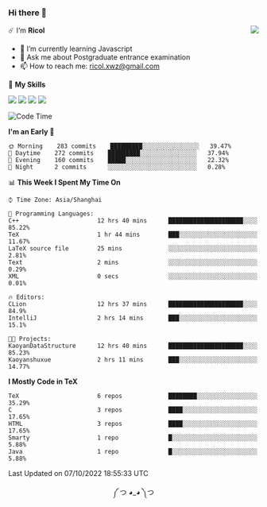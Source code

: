 ### Hi there 👋

<a href="#">
  <img align="right" src="https://github-readme-stats.vercel.app/api?username=Ricolxwz&count_private=true&show_icons=true&theme=prussian" />
</a>

☄️ I‘m **Ricol**

- 🌱 I’m currently learning Javascript
- 💬 Ask me about Postgraduate entrance examination
- 📫 How to reach me: ricol.xwz@gmail.com

🌟 **My Skills**

![](https://img.shields.io/badge/-Git-000000?style=flat-square&logo=git&logoColor=fff)
![](https://img.shields.io/badge/-C-3e74a2?style=flat-square&logo=C&logoColor=fff)
![](https://img.shields.io/badge/-Python-4fc08d?style=flat-square&logo=python&logoColor=fff)
![](https://img.shields.io/badge/-java-ffa500?style=flat-square&logo=java&logoColor=fff)

<!--START_SECTION:waka-->
![Code Time](http://img.shields.io/badge/Code%20Time-350%20hrs%207%20mins-blue)

**I'm an Early 🐤** 

```text
🌞 Morning    283 commits    █████████░░░░░░░░░░░░░░░░   39.47% 
🌆 Daytime    272 commits    █████████░░░░░░░░░░░░░░░░   37.94% 
🌃 Evening    160 commits    █████░░░░░░░░░░░░░░░░░░░░   22.32% 
🌙 Night      2 commits      ░░░░░░░░░░░░░░░░░░░░░░░░░   0.28%

```


📊 **This Week I Spent My Time On** 

```text
⌚︎ Time Zone: Asia/Shanghai

💬 Programming Languages: 
C++                      12 hrs 40 mins      █████████████████████░░░░   85.22% 
TeX                      1 hr 44 mins        ███░░░░░░░░░░░░░░░░░░░░░░   11.67% 
LaTeX source file        25 mins             ░░░░░░░░░░░░░░░░░░░░░░░░░   2.81% 
Text                     2 mins              ░░░░░░░░░░░░░░░░░░░░░░░░░   0.29% 
XML                      0 secs              ░░░░░░░░░░░░░░░░░░░░░░░░░   0.01%

🔥 Editors: 
CLion                    12 hrs 37 mins      █████████████████████░░░░   84.9% 
IntelliJ                 2 hrs 14 mins       ███░░░░░░░░░░░░░░░░░░░░░░   15.1%

🐱‍💻 Projects: 
KaoyanDataStructure      12 hrs 40 mins      █████████████████████░░░░   85.23% 
Kaoyanshuxue             2 hrs 11 mins       ███░░░░░░░░░░░░░░░░░░░░░░   14.77%

```

**I Mostly Code in TeX** 

```text
TeX                      6 repos             ████████░░░░░░░░░░░░░░░░░   35.29% 
C                        3 repos             ████░░░░░░░░░░░░░░░░░░░░░   17.65% 
HTML                     3 repos             ████░░░░░░░░░░░░░░░░░░░░░   17.65% 
Smarty                   1 repo              █░░░░░░░░░░░░░░░░░░░░░░░░   5.88% 
Java                     1 repo              █░░░░░░░░░░░░░░░░░░░░░░░░   5.88%

```



 Last Updated on 07/10/2022 18:55:33 UTC
<!--END_SECTION:waka-->

<div align="center">
༼ つ ◕_◕ ༽つ
</div>
